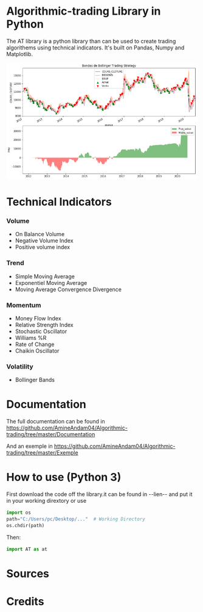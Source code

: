 # Algorithmic-trading Library in Python

The AT library is a python library than can be used to create trading algorithems using technical indicators. It's built on Pandas, Numpy and Matplotlib.

![Example Chart](/images/sign_bb.png)

# Technical Indicators 
### Volume
   * On Balance Volume
   * Negative Volume Index
   * Positive volume index
### Trend
   * Simple Moving Average
   * Exponentiel Moving Average
   * Moving Average Convergence Divergence
### Momentum
   * Money Flow Index
   * Relative Strength Index
   * Stochastic Oscillator
   * Williams %R
   * Rate of Change
   * Chaikin Oscillator
### Volatility
   * Bollinger Bands
   
   
# Documentation
The full documentation can be found in https://github.com/AmineAndam04/Algorithmic-trading/tree/master/Documentation

And an exemple in https://github.com/AmineAndam04/Algorithmic-trading/tree/master/Exemple
# How to use (Python 3)
First download the code off the library.it can be found in  --lien-- and put it in your working dirextory or  use
```python
import os
path="C:/Users/pc/Desktop/..."  # Working Directory 
os.chdir(path)
```
Then: 
```python
import AT as at
```
# Sources

# Credits
